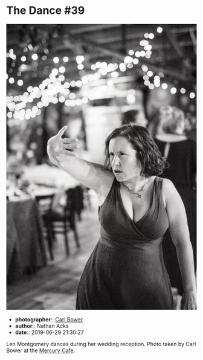 # The Dance \#39

![Len Montgomery dances during her wedding reception](assets/2019-06-29-set-4-the-dance-39.webp)

* **photographer**:: [Carl Bower](https://carlbowerphotos.com)  
* **author**:: Nathan Acks  
* **date**:: 2019-06-29 21:30:27

Len Montgomery dances during her wedding reception. Photo taken by Carl Bower at the [Mercury Cafe](http://mercurycafe.com).
